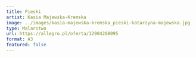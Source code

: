 ```yaml
---
title: Pieski
artist: Kasia Majewska-Kremska
image: ../images/kasia-majewska-kremska_pieski-katarzyna-majewska.jpg
type: Malarstwo
url: https://allegro.pl/oferta/12904208095
format: A3
featured: false
---
```

